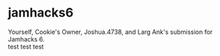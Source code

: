 # jamhacks6
Yourself, Cookie's Owner, Joshua.4738, and Larg Ank's submission for Jamhacks 6. <br />
test test test
